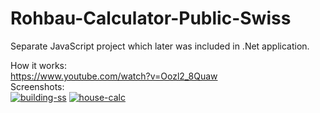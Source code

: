# Rohbau-Calculator-Public-Swiss

Separate JavaScript project which later was included in .Net application.

How it works:
</br>
https://www.youtube.com/watch?v=Oozl2_8Quaw
</br>
Screenshots:
</br>
<a href="https://ibb.co/2tsWdtG"><img src="https://i.ibb.co/BZrcBZ0/building-ss.png" alt="building-ss" border="0"></a>
<a href="https://ibb.co/P1Q7kmd"><img src="https://i.ibb.co/xzHpZCN/house-calc.png" alt="house-calc" border="0"></a><br />

